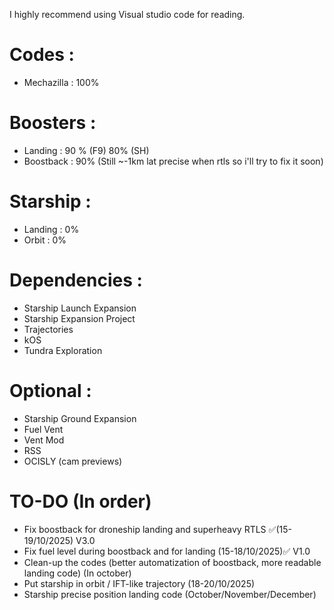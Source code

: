 I highly recommend using Visual studio code for reading.
# Codes : 
 - Mechazilla : 100%
# Boosters :
 - Landing : 90 % (F9) 80% (SH)
 - Boostback : 90% (Still ~-1km lat precise when rtls so i'll try to fix it soon)
# Starship :
 - Landing : 0%
 - Orbit : 0%

 # Dependencies :
 - Starship Launch Expansion 
 - Starship Expansion Project 
 - Trajectories
 - kOS
 - Tundra Exploration


# Optional :
- Starship Ground Expansion
- Fuel Vent
- Vent Mod 
- RSS
- OCISLY (cam previews)


# TO-DO (In order)
- Fix boostback for droneship landing and superheavy RTLS ✅(15-19/10/2025) V3.0
- Fix fuel level during boostback and for landing (15-18/10/2025)✅ V1.0
- Clean-up the codes (better automatization of boostback, more readable landing code) (In october)  
- Put starship in orbit / IFT-like trajectory (18-20/10/2025)
- Starship precise position landing code (October/November/December)
